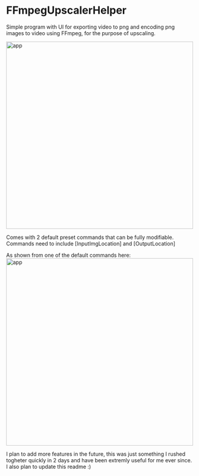 # FFmpegUpscalerHelper
Simple program with UI for exporting video to png and encoding png images to video using FFmpeg, for the purpose of upscaling.

<img width="503" alt="app" src="https://user-images.githubusercontent.com/104313051/164985734-851253cb-c93c-47d4-a642-cc3597fb0636.png">


Comes with 2 default preset commands that can be fully modifiable. 
Commands need to include [InputImgLocation] and [OutputLocation]

As shown from one of the default commands here:
<img width="503" alt="app" src="https://user-images.githubusercontent.com/104313051/164991166-25066fe8-5765-4c51-85a0-9b3b19c4b47b.png">

I plan to add more features in the future, this was just something I rushed togheter quickly in 2 days and have been extremly useful for me ever since. I also plan to update this readme :)
